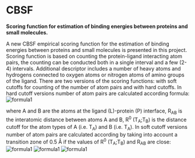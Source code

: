 # CBSF
<strong>Scoring function for estimation of binding energies between proteins and small molecules.</strong>

A new CBSF empirical scoring function for the estimation of binding energies between proteins and small molecules is presented in this project. Scoring function is based on counting the protein-ligand interacting atom pairs, the counting can be conducted both in a single interval and a few (2-4) intervals. Additional descriptor includes a number of heavy atoms and hydrogens connected to oxygen atoms or nitrogen atoms of amino groups of the ligand.
There are two versions of the scoring functions: with soft cutoffs for counting of the number of atom pairs and with hard cutoffs. In hard cutoff versions number of atom pairs are calculated according formula:
![formula1](https://github.com/rsyrlyb/CBSF/blob/master/Figures/f1.png)

where A and B are the atoms at the ligand (L)-protein (P) interface, R<sub>AB</sub> is the interatomic distance between atoms A and B, R<sup>0</sup> (T<sub>A</sub>;T<sub>B</sub>) is the distance cutoff for the atom types of A (i.e. T<sub>A</sub>) and B (i.e. T<sub>A</sub>).
In soft cutoff versions number of atom pairs are calculated according by taking into account a transition zone of 0.5 Å if the values of R<sup>0</sup> (T<sub>A</sub>;T<sub>B</sub>) and R<sub>AB</sub> are close:
![formula1](https://github.com/rsyrlyb/CBSF/blob/master/Figures/f3.png)
![formula1](https://github.com/rsyrlyb/CBSF/blob/master/Figures/soft_cutoffs.png)
![formula1](https://github.com/rsyrlyb/CBSF/blob/master/Figures/hard_cutoffs.png)
